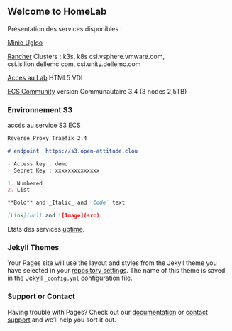 ## Welcome to HomeLab

Présentation des services disponibles :

[Minio Ugloo](https://s3-ugloo.open-attitude.cloud) 

[Rancher](https://rancher.open-attitude.cloud) Clusters : k3s, k8s csi.vsphere.vmware.com, csi.isilion.dellemc.com, csi.unity.dellemc.com

[Acces au Lab](https://lab.open-attitude.cloud) HTML5 VDI

[ECS Community](https://ecs.open-attitude.cloud) version Communautaire 3.4 (3 nodes 2,5TB)

### Environnement S3

accés au service S3 ECS

```markdown
Reverse Proxy Traefik 2.4

# endpoint  https://s3.open-attitude.clou

- Access key : demo
- Secret Key : xxxxxxxxxxxxxx

1. Numbered
2. List

**Bold** and _Italic_ and `Code` text

[Link](url) and ![Image](src)
```

Etats des services  [uptime](https://status.scw2.cloudstart.fr).

### Jekyll Themes

Your Pages site will use the layout and styles from the Jekyll theme you have selected in your [repository settings](https://github.com/cloudstart-fr/cloudstart/settings). The name of this theme is saved in the Jekyll `_config.yml` configuration file.

### Support or Contact

Having trouble with Pages? Check out our [documentation](https://docs.github.com/categories/github-pages-basics/) or [contact support](https://github.com/contact) and we’ll help you sort it out.
